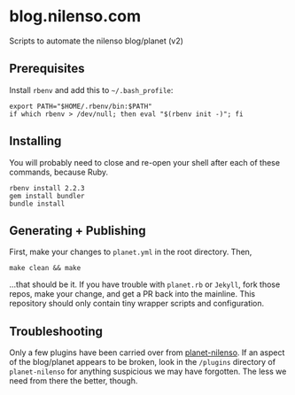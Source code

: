 # blog.nilenso.com
Scripts to automate the nilenso blog/planet (v2)


## Prerequisites

Install `rbenv` and add this to `~/.bash_profile`:

```
export PATH="$HOME/.rbenv/bin:$PATH"
if which rbenv > /dev/null; then eval "$(rbenv init -)"; fi
```

## Installing

You will probably need to close and re-open your shell after each of these commands, because Ruby.

```
rbenv install 2.2.3
gem install bundler
bundle install
```


## Generating + Publishing

First, make your changes to `planet.yml` in the root directory. Then,

```
make clean && make
```

...that should be it. If you have trouble with `planet.rb` or `Jekyll`, fork those repos, make your change, and get a PR back into the mainline. This repository should only contain tiny wrapper scripts and configuration.


## Troubleshooting

Only a few plugins have been carried over from [planet-nilenso](http://github.com/nilenso/planet-nilenso). If an aspect of the blog/planet appears to be broken, look in the `/plugins` directory of `planet-nilenso` for anything suspicious we may have forgotten. The less we need from there the better, though.
